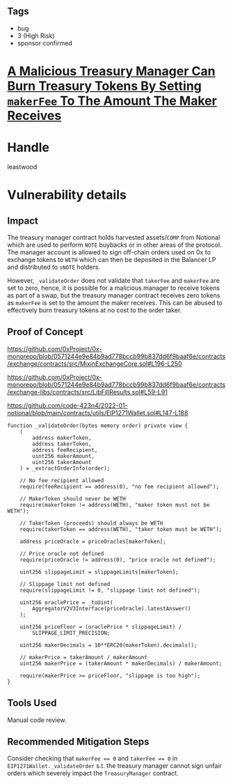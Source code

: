 ## Tags

- bug
- 3 (High Risk)
- sponsor confirmed

# [A Malicious Treasury Manager Can Burn Treasury Tokens By Setting `makerFee` To The Amount The Maker Receives](https://github.com/code-423n4/2022-01-notional-findings/issues/230) 

# Handle

leastwood


# Vulnerability details

## Impact

The treasury manager contract holds harvested assets/`COMP` from Notional which are used to perform `NOTE` buybacks or in other areas of the protocol. The manager account is allowed to sign off-chain orders used on 0x to exchange tokens to `WETH` which can then be deposited in the Balancer LP and distributed to `sNOTE` holders.

However, `_validateOrder` does not validate that `takerFee` and `makerFee` are set to zero, hence, it is possible for a malicious manager to receive tokens as part of a swap, but the treasury manager contract receives zero tokens as `makerFee` is set to the amount the maker receives. This can be abused to effectively burn treasury tokens at no cost to the order taker.

## Proof of Concept

https://github.com/0xProject/0x-monorepo/blob/0571244e9e84b9ad778bccb99b837dd6f9baaf6e/contracts/exchange/contracts/src/MixinExchangeCore.sol#L196-L250

https://github.com/0xProject/0x-monorepo/blob/0571244e9e84b9ad778bccb99b837dd6f9baaf6e/contracts/exchange-libs/contracts/src/LibFillResults.sol#L59-L91

https://github.com/code-423n4/2022-01-notional/blob/main/contracts/utils/EIP1271Wallet.sol#L147-L188
```
function _validateOrder(bytes memory order) private view {
    (
        address makerToken,
        address takerToken,
        address feeRecipient,
        uint256 makerAmount,
        uint256 takerAmount
    ) = _extractOrderInfo(order);

    // No fee recipient allowed
    require(feeRecipient == address(0), "no fee recipient allowed");

    // MakerToken should never be WETH
    require(makerToken != address(WETH), "maker token must not be WETH");

    // TakerToken (proceeds) should always be WETH
    require(takerToken == address(WETH), "taker token must be WETH");

    address priceOracle = priceOracles[makerToken];

    // Price oracle not defined
    require(priceOracle != address(0), "price oracle not defined");

    uint256 slippageLimit = slippageLimits[makerToken];

    // Slippage limit not defined
    require(slippageLimit != 0, "slippage limit not defined");

    uint256 oraclePrice = _toUint(
        AggregatorV2V3Interface(priceOracle).latestAnswer()
    );

    uint256 priceFloor = (oraclePrice * slippageLimit) /
        SLIPPAGE_LIMIT_PRECISION;

    uint256 makerDecimals = 10**ERC20(makerToken).decimals();

    // makerPrice = takerAmount / makerAmount
    uint256 makerPrice = (takerAmount * makerDecimals) / makerAmount;

    require(makerPrice >= priceFloor, "slippage is too high");
}
```

## Tools Used

Manual code review.

## Recommended Mitigation Steps

Consider checking that `makerFee == 0` and `takerFee == 0` in `EIP1271Wallet._validateOrder` s.t. the treasury manager cannot sign unfair orders which severely impact the `TreasuryManager` contract.

